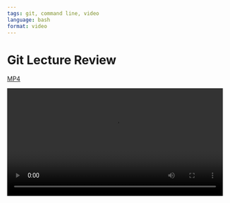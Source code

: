 ```yaml
---
tags: git, command line, video
language: bash
format: video
---
```


# Git Lecture Review
[MP4](http://flatiron-videos.s3.amazonaws.com/web-0415/Git%20Review.mp4)

<video controls width="100%">
  <source src="http://flatiron-videos.s3.amazonaws.com/web-0415/Git%20Review.mp4" type="video/mp4" >
    Your browser does not support the video tag. We recommend using Chrome
</video>
